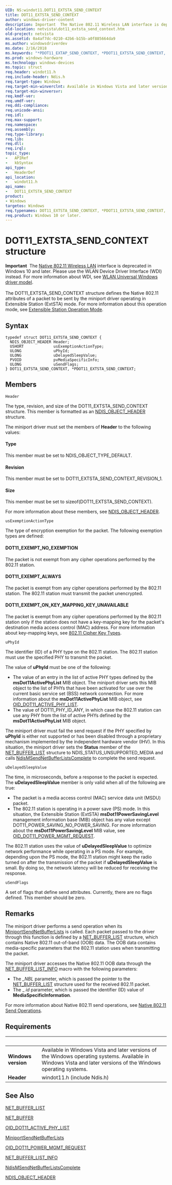 ```yaml
---
UID: NS:windot11.DOT11_EXTSTA_SEND_CONTEXT
title: DOT11_EXTSTA_SEND_CONTEXT
author: windows-driver-content
description: Important  The Native 802.11 Wireless LAN interface is deprecated in Windows 10 and later.
old-location: netvista\dot11_extsta_send_context.htm
old-project: netvista
ms.assetid: 0a4af7dc-0210-42b6-b15b-a0f885664da9
ms.author: windowsdriverdev
ms.date: 2/16/2018
ms.keywords: "*PDOT11_EXTAP_SEND_CONTEXT, *PDOT11_EXTSTA_SEND_CONTEXT, DOT11_EXTAP_SEND_CONTEXT, DOT11_EXTSTA_SEND_CONTEXT, DOT11_EXTSTA_SEND_CONTEXT structure [Network Drivers Starting with Windows Vista], Native_802.11_data_types_c340a64e-8d74-4e25-83ca-2b93776bd220.xml, PDOT11_EXTSTA_SEND_CONTEXT, PDOT11_EXTSTA_SEND_CONTEXT structure pointer [Network Drivers Starting with Windows Vista], netvista.dot11_extsta_send_context, windot11/DOT11_EXTSTA_SEND_CONTEXT, windot11/PDOT11_EXTSTA_SEND_CONTEXT"
ms.prod: windows-hardware
ms.technology: windows-devices
ms.topic: struct
req.header: windot11.h
req.include-header: Ndis.h
req.target-type: Windows
req.target-min-winverclnt: Available in Windows Vista and later versions of the Windows operating   systems.
req.target-min-winversvr: 
req.kmdf-ver: 
req.umdf-ver: 
req.ddi-compliance: 
req.unicode-ansi: 
req.idl: 
req.max-support: 
req.namespace: 
req.assembly: 
req.type-library: 
req.lib: 
req.dll: 
req.irql: 
topic_type:
-	APIRef
-	kbSyntax
api_type:
-	HeaderDef
api_location:
-	windot11.h
api_name:
-	DOT11_EXTSTA_SEND_CONTEXT
product:
- Windows
targetos: Windows
req.typenames: DOT11_EXTSTA_SEND_CONTEXT, *PDOT11_EXTSTA_SEND_CONTEXT, DOT11_EXTAP_SEND_CONTEXT, *PDOT11_EXTAP_SEND_CONTEXT
req.product: Windows 10 or later.
---
```


# DOT11_EXTSTA_SEND_CONTEXT structure
<div class="alert"><b>Important</b>  The <a href="https://msdn.microsoft.com/library/windows/hardware/ff560689">Native 802.11 Wireless LAN</a> interface is deprecated in Windows 10 and later. Please use the WLAN Device Driver Interface (WDI) instead. For more information about WDI, see <a href="https://msdn.microsoft.com/6EF92E34-7BC9-465E-B05D-2BCB29165A18">WLAN Universal Windows driver model</a>.</div><div> </div>The DOT11_EXTSTA_SEND_CONTEXT structure defines the Native 802.11 attributes of a packet to be sent
  by the miniport driver operating in Extensible Station (ExtSTA) mode. For more information about this
  operation mode, see 
  <a href="https://docs.microsoft.com/en-us/windows-hardware/drivers/network/extensible-station-operation-mode">Extensible Station Operation
  Mode</a>.

## Syntax
````
typedef struct DOT11_EXTSTA_SEND_CONTEXT {
  NDIS_OBJECT_HEADER Header;
  USHORT             usExemptionActionType;
  ULONG              uPhyId;
  ULONG              uDelayedSleepValue;
  PVOID              pvMediaSpecificInfo;
  ULONG              uSendFlags;
} DOT11_EXTSTA_SEND_CONTEXT, *PDOT11_EXTSTA_SEND_CONTEXT;
````

## Members


`Header`

The type, revision, and size of the DOT11_EXTSTA_SEND_CONTEXT structure. This member is formatted
     as an 
     <a href="..\ntddndis\ns-ntddndis-_ndis_object_header.md">NDIS_OBJECT_HEADER</a> structure.
     

The miniport driver must set the members of 
     <b>Header</b> to the following values:





#### Type

This member must be set to NDIS_OBJECT_TYPE_DEFAULT.



#### Revision

This member must be set to DOT11_EXTSTA_SEND_CONTEXT_REVISION_1.



#### Size

This member must be set to 
       sizeof(DOT11_EXTSTA_SEND_CONTEXT).

For more information about these members, see 
     <a href="..\ntddndis\ns-ntddndis-_ndis_object_header.md">NDIS_OBJECT_HEADER</a>.

`usExemptionActionType`

The type of encryption exemption for the packet. The following exemption types are defined:
     





#### DOT11_EXEMPT_NO_EXEMPTION

The packet is not exempt from any cipher operations performed by the 802.11 station.



#### DOT11_EXEMPT_ALWAYS

The packet is exempt from any cipher operations performed by the 802.11 station. The 802.11
       station must transmit the packet unencrypted.



#### DOT11_EXEMPT_ON_KEY_MAPPING_KEY_UNAVAILABLE

The packet is exempt from any cipher operations performed by the 802.11 station only if the
       station does not have a key-mapping key for the packet's destination media access control (MAC)
       address. For more information about key-mapping keys, see 
       <a href="https://msdn.microsoft.com/1de1a420-e2ec-4716-8a03-73c9278eb33b">802.11 Cipher Key Types</a>.

`uPhyId`

The identifier (ID) of a PHY type on the 802.11 station. The 802.11 station must use the specified
     PHY to transmit the packet.
     

The value of 
     <b>uPhyId</b> must be one of the following:

<ul>
<li>
The value of an entry in the list of active PHY types defined by the 
       <b>msDot11ActivePhyList</b> MIB object. The miniport driver sets this MIB object to the list of PHYs
       that have been activated for use over the current basic service set (BSS) network connection. For more
       information about the 
       <b>msDot11ActivePhyList</b> MIB object, see 
       <a href="https://docs.microsoft.com/en-us/windows-hardware/drivers/network/oid-dot11-active-phy-list">OID_DOT11_ACTIVE_PHY_LIST</a>.

</li>
<li>
The value of DOT11_PHY_ID_ANY, in which case the 802.11 station can use any PHY from the list of
       active PHYs defined by the 
       <b>msDot11ActivePhyList</b> MIB object.

</li>
</ul>
The miniport driver must fail the send request if the PHY specified by 
     <b>uPhyId</b> is either not supported or has been disabled through a proprietary mechanism implemented by
     the independent hardware vendor (IHV). In this situation, the miniport driver sets the 
     <b>Status</b> member of the 
     <a href="..\ndis\ns-ndis-_net_buffer_list.md">NET_BUFFER_LIST</a> structure to
     NDIS_STATUS_UNSUPPORTED_MEDIA and calls 
     <a href="..\ndis\nf-ndis-ndismsendnetbufferlistscomplete.md">
     NdisMSendNetBufferListsComplete</a> to complete the send request.

`uDelayedSleepValue`

The time, in microseconds, before a response to the packet is expected. The 
     <b>uDelayedSleepValue</b> member is only valid when all of the following are true:
     

<ul>
<li>
The packet is a media access control (MAC) service data unit (MSDU) packet.

</li>
<li>
The 802.11 station is operating in a power save (PS) mode. In this situation, the Extensible
       Station (ExtSTA) 
       <b>msDot11PowerSavingLevel</b> management information base (MIB) object has any value except
       DOT11_POWER_SAVING_NO_POWER_SAVING. For more information about the 
       <b>msDot11PowerSavingLevel</b> MIB value, see 
       <a href="https://docs.microsoft.com/en-us/windows-hardware/drivers/network/oid-dot11-power-mgmt-request">
       OID_DOT11_POWER_MGMT_REQUEST</a>.

</li>
</ul>
The 802.11 station uses the value of 
     <b>uDelayedSleepValue</b> to optimize network performance while operating in a PS mode. For example,
     depending upon the PS mode, the 802.11 station might keep the radio turned on after the transmission of
     the packet if 
     <b>uDelayedSleepValue</b> is small. By doing so, the network latency will be reduced for receiving the
     response.

`uSendFlags`

A set of flags that define send attributes. Currently, there are no flags defined. This member
     should be zero.

## Remarks
The miniport driver performs a send operation when its 
    <a href="..\ndis\nc-ndis-miniport_send_net_buffer_lists.md">
    MiniportSendNetBufferLists</a> is called. Each packet passed to the driver through this function is
    defined by a 
    <a href="..\ndis\ns-ndis-_net_buffer_list.md">NET_BUFFER_LIST</a> structure, which contains
    Native 802.11 out-of-band (OOB) data. The OOB data contains media-specific parameters that the 802.11
    station uses when transmitting the packet.

The miniport driver accesses the Native 802.11 OOB data through the 
    <a href="https://msdn.microsoft.com/library/windows/hardware/ff568401">NET_BUFFER_LIST_INFO</a> macro with the
    following parameters:

<ul>
<li>
The 
      <i>_NBL</i> parameter, which is passed the pointer to the 
      <a href="..\ndis\ns-ndis-_net_buffer_list.md">NET_BUFFER_LIST</a> structure used for the
      received 802.11 packet.

</li>
<li>
The _
      <i>id</i> parameter, which is passed the identifier (ID) value of 
      <b>MediaSpecificInformation</b>.

</li>
</ul>
For more information about Native 802.11 send operations, see 
    <a href="https://docs.microsoft.com/en-us/windows-hardware/drivers/network/native-802-11-send-operations">Native 802.11 Send
    Operations</a>.

## Requirements
| &nbsp; | &nbsp; |
| ---- |:---- |
| **Windows version** | Available in Windows Vista and later versions of the Windows operating   systems. Available in Windows Vista and later versions of the Windows operating   systems. |
| **Header** | windot11.h (include Ndis.h) |

## See Also

<a href="..\ndis\ns-ndis-_net_buffer_list.md">NET_BUFFER_LIST</a>



<a href="..\ndis\ns-ndis-_net_buffer.md">NET_BUFFER</a>



<a href="https://docs.microsoft.com/en-us/windows-hardware/drivers/network/oid-dot11-active-phy-list">OID_DOT11_ACTIVE_PHY_LIST</a>



<a href="..\ndis\nc-ndis-miniport_send_net_buffer_lists.md">MiniportSendNetBufferLists</a>



<a href="https://docs.microsoft.com/en-us/windows-hardware/drivers/network/oid-dot11-power-mgmt-request">OID_DOT11_POWER_MGMT_REQUEST</a>



<a href="https://msdn.microsoft.com/library/windows/hardware/ff568401">NET_BUFFER_LIST_INFO</a>



<a href="..\ndis\nf-ndis-ndismsendnetbufferlistscomplete.md">
   NdisMSendNetBufferListsComplete</a>



<a href="..\ntddndis\ns-ntddndis-_ndis_object_header.md">NDIS_OBJECT_HEADER</a>